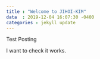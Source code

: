 ```yaml
---
title : "Welcome to JIHOI-KIM"
data  : 2019-12-04 16:07:30 -0400
categories : jekyll update
---
```

Test Posting

I want to check it works.
